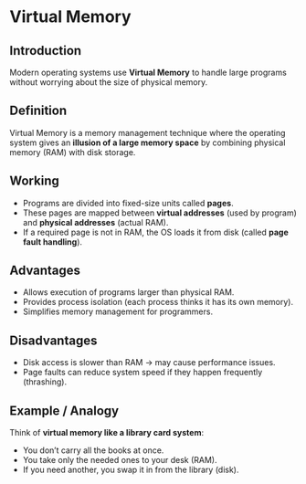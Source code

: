 # Virtual Memory

## Introduction
Modern operating systems use **Virtual Memory** to handle large programs without worrying about the size of physical memory.

## Definition
Virtual Memory is a memory management technique where the operating system gives an **illusion of a large memory space** by combining physical memory (RAM) with disk storage.

## Working
- Programs are divided into fixed-size units called **pages**.  
- These pages are mapped between **virtual addresses** (used by program) and **physical addresses** (actual RAM).  
- If a required page is not in RAM, the OS loads it from disk (called **page fault handling**).  

## Advantages
- Allows execution of programs larger than physical RAM.  
- Provides process isolation (each process thinks it has its own memory).  
- Simplifies memory management for programmers.  

## Disadvantages
- Disk access is slower than RAM → may cause performance issues.  
- Page faults can reduce system speed if they happen frequently (thrashing).  

## Example / Analogy
Think of **virtual memory like a library card system**:  
- You don’t carry all the books at once.  
- You take only the needed ones to your desk (RAM).  
- If you need another, you swap it in from the library (disk).  
